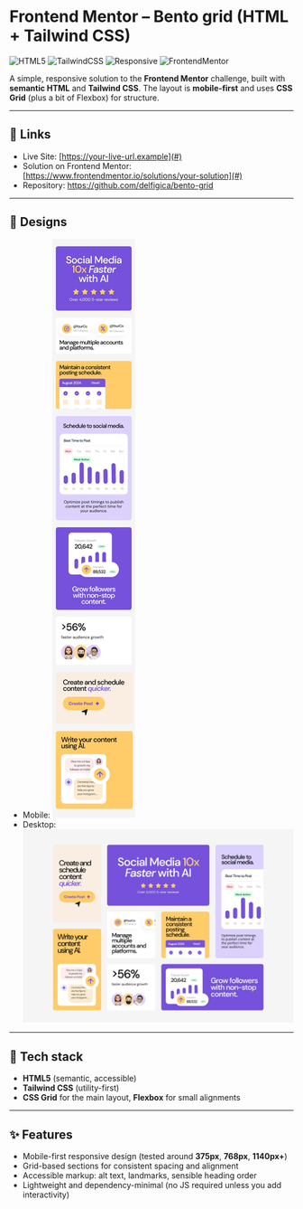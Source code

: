# Frontend Mentor – Bento grid (HTML + Tailwind CSS)

![HTML5](https://img.shields.io/badge/HTML5-E34F26?logo=html5&logoColor=white)
![TailwindCSS](https://img.shields.io/badge/Tailwind_CSS-06B6D4?logo=tailwindcss&logoColor=white)
![Responsive](https://img.shields.io/badge/Responsive-Design-2ea44f)
![FrontendMentor](https://img.shields.io/badge/Frontend%20Mentor-3F54A3)

A simple, responsive solution to the **Frontend Mentor** challenge, built with **semantic HTML** and **Tailwind CSS**. The layout is **mobile-first** and uses **CSS Grid** (plus a bit of Flexbox) for structure.

---

## 🔗 Links

- Live Site: [https://your-live-url.example](#)
- Solution on Frontend Mentor: [https://www.frontendmentor.io/solutions/your-solution](#)
- Repository: https://github.com/delfigica/bento-grid

---

## 📸 Designs

- Mobile:
![Mobile preview](./design/mobile-design.jpg)
- Desktop:
![Desktop preview](./design/desktop-design.jpg)

---

## 🧰 Tech stack

- **HTML5** (semantic, accessible)
- **Tailwind CSS** (utility-first)
- **CSS Grid** for the main layout, **Flexbox** for small alignments

---

## ✨ Features

- Mobile-first responsive design (tested around **375px**, **768px**, **1140px+**)
- Grid-based sections for consistent spacing and alignment
- Accessible markup: alt text, landmarks, sensible heading order
- Lightweight and dependency-minimal (no JS required unless you add interactivity)
